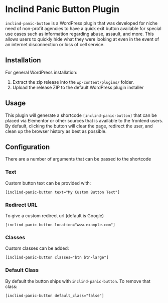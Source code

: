 # Inclind Panic Button Plugin

`inclind-panic-button` is a WordPress plugin that was developed for niche need of non-profit agencies to have a quick exit button available for special use cases such as information regarding abuse, assault, and more. This allows users to quickly hide what they were looking at even in the event of an internet disconnection or loss of cell service.

## Installation

For general WordPress installation:

1. Extract the zip release into the `wp-content/plugins/` folder.
2. Upload the release ZIP to the default WordPress plugin installer

## Usage

This plugin will generate a shortcode `[inclind-panic-button]` that can be placed via Elementor or other sources that is available to the frontend users. By default, clicking the button will clear the page, redirect the user, and clean up the browser history as best as possible.

## Configuration

There are a number of arguments that can be passed to the shortcode

### Text

Custom button text can be provided with:
```
[inclind-panic-button text="My Custom Button Text"]
```

### Redirect URL

To give a custom redirect url (default is Google)
```
[inclind-panic-button location="www.example.com"]
```

### Classes

Custom classes can be added:
```
[inclind-panic-button classes="btn btn-large"]
```

### Default Class

By default the button ships with `inclind-panic-button`. To remove that class:
```
[inclind-panic-button default_class="false"]
```